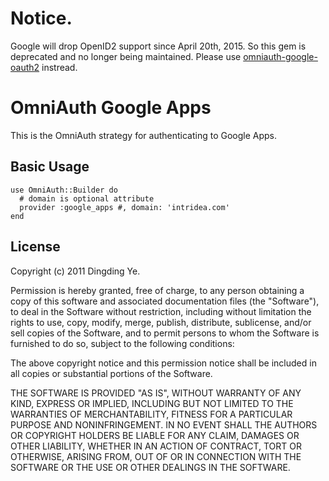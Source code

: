 # Notice.

Google will drop OpenID2 support since April 20th, 2015. So this gem is deprecated and no longer being maintained. Please use [omniauth-google-oauth2](https://github.com/zquestz/omniauth-google-oauth2) instread.

# OmniAuth Google Apps

This is the OmniAuth strategy for authenticating to Google Apps. 

## Basic Usage

    use OmniAuth::Builder do
      # domain is optional attribute
      provider :google_apps #, domain: 'intridea.com'  
    end

## License

Copyright (c) 2011 Dingding Ye.

Permission is hereby granted, free of charge, to any person obtaining a copy of this software and associated documentation files (the "Software"), to deal in the Software without restriction, including without limitation the rights to use, copy, modify, merge, publish, distribute, sublicense, and/or sell copies of the Software, and to permit persons to whom the Software is furnished to do so, subject to the following conditions:

The above copyright notice and this permission notice shall be included in all copies or substantial portions of the Software.

THE SOFTWARE IS PROVIDED "AS IS", WITHOUT WARRANTY OF ANY KIND, EXPRESS OR IMPLIED, INCLUDING BUT NOT LIMITED TO THE WARRANTIES OF MERCHANTABILITY, FITNESS FOR A PARTICULAR PURPOSE AND NONINFRINGEMENT. IN NO EVENT SHALL THE AUTHORS OR COPYRIGHT HOLDERS BE LIABLE FOR ANY CLAIM, DAMAGES OR OTHER LIABILITY, WHETHER IN AN ACTION OF CONTRACT, TORT OR OTHERWISE, ARISING FROM, OUT OF OR IN CONNECTION WITH THE SOFTWARE OR THE USE OR OTHER DEALINGS IN THE SOFTWARE.
